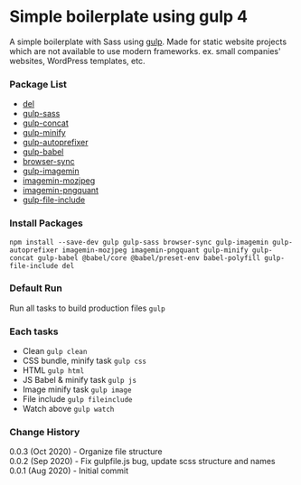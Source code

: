# Simple boilerplate using gulp 4

A simple boilerplate with Sass using <a href="https://gulpjs.com/">gulp</a>. Made for static website projects which are not available to use modern frameworks. ex. small companies' websites, WordPress templates, etc.

### Package List

- <a href="https://github.com/sindresorhus/del#readme">del</a>
- <a href="https://github.com/dlmanning/gulp-sass#readme">gulp-sass</a>
- <a href="https://github.com/gulp-community/gulp-concat#readme">gulp-concat</a>
- <a href="https://github.com/hustxiaoc/gulp-minify">gulp-minify</a>
- <a href="https://github.com/sindresorhus/gulp-autoprefixer#readme">gulp-autoprefixer</a>
- <a href="https://github.com/babel/gulp-babel#readme">gulp-babel</a>
- <a href="https://github.com/BrowserSync/browser-sync">browser-sync</a>
- <a href="https://github.com/sindresorhus/gulp-imagemin#readme">gulp-imagemin</a>
- <a href="https://github.com/imagemin/imagemin-mozjpeg#readme">imagemin-mozjpeg</a>
- <a href="https://github.com/imagemin/imagemin-pngquant#readme">imagemin-pngquant</a>
- <a href="https://github.com/haoxins/gulp-file-include#readme">gulp-file-include</a>

### Install Packages

```
npm install --save-dev gulp gulp-sass browser-sync gulp-imagemin gulp-autoprefixer imagemin-mozjpeg imagemin-pngquant gulp-minify gulp-concat gulp-babel @babel/core @babel/preset-env babel-polyfill gulp-file-include del
```

### Default Run

Run all tasks to build production files `gulp`

### Each tasks

- Clean `gulp clean`
- CSS bundle, minify task `gulp css`
- HTML `gulp html`
- JS Babel & minify task `gulp js`
- Image minify task `gulp image`
- File include `gulp fileinclude`
- Watch above `gulp watch`

### Change History

0.0.3 (Oct 2020) - Organize file structure<br/>0.0.2 (Sep 2020) - Fix gulpfile.js bug, update scss structure and names<br/> 0.0.1 (Aug 2020) - Initial commit
